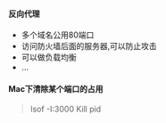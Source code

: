 
#### 反向代理

 - 多个域名公用80端口
 - 访问防火墙后面的服务器,可以防止攻击
 - 可以做负载均衡
 - …


#### Mac下清除某个端口的占用

 > lsof -I:3000
    Kill pid